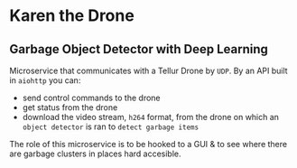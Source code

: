 # Karen the Drone
## Garbage Object Detector with Deep Learning


Microservice that communicates with a Tellur Drone by `UDP`. By an API built in `aiohttp` you can:
  * send control commands to the drone
  * get status from the drone
  * download the video stream, `h264` format, from the drone on which an `object detector` is ran to `detect garbage items`

The role of this microservice is to be hooked to a GUI & to see where there are garbage clusters in places hard accesible.

